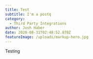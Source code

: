 ```yaml
---
title: Test
subtitle: I'm a postq
category:
  - Third Party Integrations
author: Josh Haber
date: 2020-08-31T02:48:52.878Z
featureImage: /uploads/markup-hero.jpg
---
```

Testing